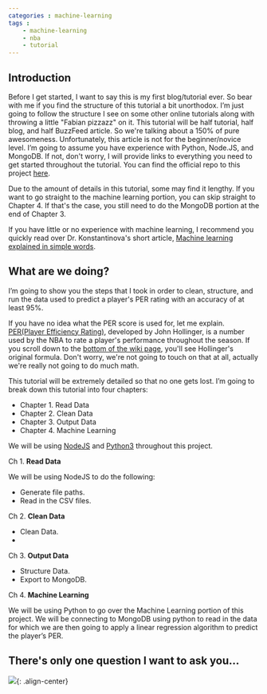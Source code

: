 ```yaml
---
categories : machine-learning
tags : 
    - machine-learning
    - nba
    - tutorial
---
```


## Introduction

Before I get started, I want to say this is my first blog/tutorial ever. So bear with me if you find the structure of this tutorial a bit unorthodox. I’m just going to follow the structure I see on some other online tutorials along with throwing a little "Fabian pizzazz" on it. This tutorial will be half tutorial, half blog, and half BuzzFeed article. So we're talking about a 150% of pure awesomeness. Unfortunately, this article is not for the beginner/novice level. I’m going to assume you have experience with Python, Node.JS, and MongoDB. If not, don't worry, I will provide links to everything you need to get started throughout the tutorial. You can find the official repo to this project [here](https://github.com/initFabian/NBA-Machine-Learning-Tutorial).

Due to the amount of details in this tutorial, some may find it lengthy. If you want to go straight to the machine learning portion, you can skip straight to Chapter 4. If that's the case, you still need to do the MongoDB portion at the end of Chapter 3.

If you have little or no experience with machine learning, I recommend you quickly read over Dr. Konstantinova's short article, [Machine learning explained in simple words](http://nkonst.com/machine-learning-explained-simple-words/).

## What are we doing?

I’m going to show you the steps that I took in order to clean, structure, and run the data used to predict a player's PER rating with an accuracy of at least 95%.

If you have no idea what the PER score is used for, let me explain. [PER(Player Efficiency Rating)](https://en.wikipedia.org/wiki/Player_efficiency_rating), developed by John Hollinger, is a number used by the NBA to rate a player's performance throughout the season. If you scroll down to the [bottom of the wiki page](https://en.wikipedia.org/wiki/Player_efficiency_rating#Calculation), you'll see Hollinger's original formula. Don't worry, we're not going to touch on that at all, actually we're really not going to do much math.

This tutorial will be extremely detailed so that no one gets lost. I’m going to break down this tutorial into four chapters:

- Chapter 1. Read Data
- Chapter 2. Clean Data
- Chapter 3. Output Data
- Chapter 4. Machine Learning

We will be using [NodeJS](https://nodejs.org/) and [Python3](https://www.python.org/downloads/) throughout this project.

Ch 1. **Read Data**

We will be using NodeJS to do the following:

- Generate file paths.
- Read in the CSV files.

Ch 2. **Clean Data**

- Clean Data.
- 
Ch 3. **Output Data**

- Structure Data.
- Export to MongoDB.

Ch 4. **Machine Learning**

We will be using Python to go over the Machine Learning portion of this project. We will be connecting to MongoDB using python to read in the data for which we are then going to apply a linear regression algorithm to predict the player’s PER.

## There's only one question I want to ask you...
![]({{site.baseUrl}}/assets/img/machine-learning-assets/are_you_ready.713635a5.gif){: .align-center}